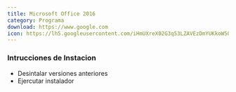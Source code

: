 ```yaml
---
title: Microsoft Office 2016
category: Programa
download: https://www.google.com
icon: https://lh5.googleusercontent.com/iHmUXreX02G3q53LZAVEzDmYUKkoW5Qpsvczy7MUILY_UNEd_8aneXlEms_dJvDJIAKpJWG6jKvjzZUUgso6=w1920-h969
---
```


### Intrucciones de Instacion

- Desintalar versiones anteriores
- Ejercutar instalador
